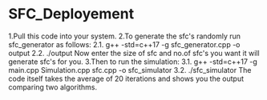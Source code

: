 # SFC_Deployement
1.Pull this code into your system.
2.To generate the sfc's randomly run sfc_generator as follows:
  2.1. g++ -std=c++17 -g sfc_generator.cpp -o output
  2.2. ./output
  Now enter the size of sfc and no.of sfc's you want it will generate sfc's for you.
3.Then to run the simulation:
  3.1. g++ -std=c++17 -g main.cpp Simulation.cpp sfc.cpp -o sfc_simulator
  3.2. ./sfc_simulator
The code itself takes the average of 20 iterations and shows you the output comparing two algorithms.
   
  
